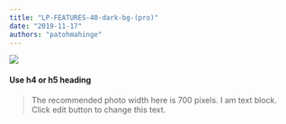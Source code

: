 ```yaml
---
title: "LP-FEATURES-40-dark-bg-(pro)"
date: "2019-11-17"
authors: "patohmahinge"
---
```


![](images/placeholder-700x450.jpg)

#### Use h4 or h5 heading

> The recommended photo width here is 700 pixels. I am text block. Click edit button to change this text.

